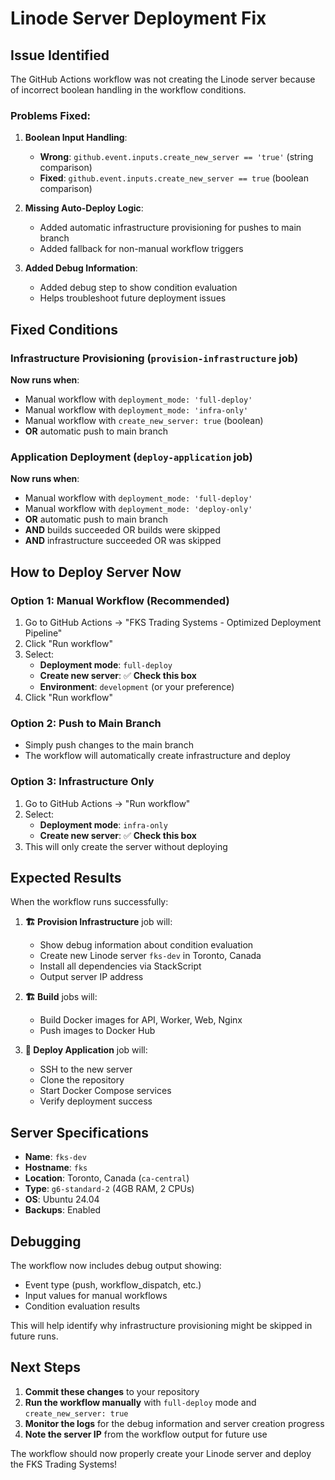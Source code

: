 # Linode Server Deployment Fix

## Issue Identified

The GitHub Actions workflow was not creating the Linode server because of incorrect boolean handling in the workflow conditions.

### Problems Fixed:

1. **Boolean Input Handling**: 
   - **Wrong**: `github.event.inputs.create_new_server == 'true'` (string comparison)
   - **Fixed**: `github.event.inputs.create_new_server == true` (boolean comparison)

2. **Missing Auto-Deploy Logic**: 
   - Added automatic infrastructure provisioning for pushes to main branch
   - Added fallback for non-manual workflow triggers

3. **Added Debug Information**: 
   - Added debug step to show condition evaluation
   - Helps troubleshoot future deployment issues

## Fixed Conditions

### Infrastructure Provisioning (`provision-infrastructure` job)
**Now runs when**:
- Manual workflow with `deployment_mode: 'full-deploy'`
- Manual workflow with `deployment_mode: 'infra-only'` 
- Manual workflow with `create_new_server: true` (boolean)
- **OR** automatic push to main branch

### Application Deployment (`deploy-application` job)
**Now runs when**:
- Manual workflow with `deployment_mode: 'full-deploy'`
- Manual workflow with `deployment_mode: 'deploy-only'`
- **OR** automatic push to main branch
- **AND** builds succeeded OR builds were skipped
- **AND** infrastructure succeeded OR was skipped

## How to Deploy Server Now

### Option 1: Manual Workflow (Recommended)
1. Go to GitHub Actions → "FKS Trading Systems - Optimized Deployment Pipeline"
2. Click "Run workflow"
3. Select:
   - **Deployment mode**: `full-deploy`
   - **Create new server**: ✅ **Check this box**
   - **Environment**: `development` (or your preference)
4. Click "Run workflow"

### Option 2: Push to Main Branch
- Simply push changes to the main branch
- The workflow will automatically create infrastructure and deploy

### Option 3: Infrastructure Only
1. Go to GitHub Actions → "Run workflow"
2. Select:
   - **Deployment mode**: `infra-only`
   - **Create new server**: ✅ **Check this box**
3. This will only create the server without deploying

## Expected Results

When the workflow runs successfully:

1. **🏗️ Provision Infrastructure** job will:
   - Show debug information about condition evaluation
   - Create new Linode server `fks-dev` in Toronto, Canada
   - Install all dependencies via StackScript
   - Output server IP address

2. **🏗️ Build** jobs will:
   - Build Docker images for API, Worker, Web, Nginx
   - Push images to Docker Hub

3. **🚀 Deploy Application** job will:
   - SSH to the new server
   - Clone the repository
   - Start Docker Compose services
   - Verify deployment success

## Server Specifications

- **Name**: `fks-dev`
- **Hostname**: `fks`
- **Location**: Toronto, Canada (`ca-central`)
- **Type**: `g6-standard-2` (4GB RAM, 2 CPUs)
- **OS**: Ubuntu 24.04
- **Backups**: Enabled

## Debugging

The workflow now includes debug output showing:
- Event type (push, workflow_dispatch, etc.)
- Input values for manual workflows
- Condition evaluation results

This will help identify why infrastructure provisioning might be skipped in future runs.

## Next Steps

1. **Commit these changes** to your repository
2. **Run the workflow manually** with `full-deploy` mode and `create_new_server: true`
3. **Monitor the logs** for the debug information and server creation progress
4. **Note the server IP** from the workflow output for future use

The workflow should now properly create your Linode server and deploy the FKS Trading Systems!
